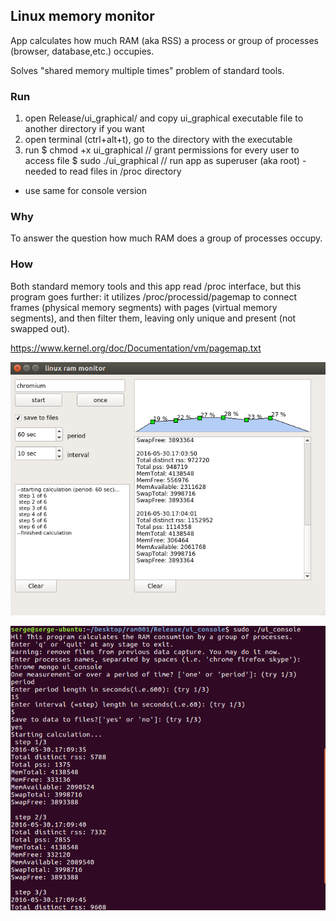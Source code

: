 ## Linux memory monitor

App calculates how much RAM (aka RSS) a process or group of processes (browser, database,etc.) occupies. 

Solves "shared memory multiple times" problem of standard tools.

### Run

1. open Release/ui_graphical/ and copy ui_graphical executable file to another directory if you want
2. open terminal (ctrl+alt+t), go to the directory with the executable
3. run
   $ chmod +x ui_graphical // grant permissions for every user to access file
   $ sudo ./ui_graphical  // run app as superuser (aka root) - needed to read files in /proc directory

*  use same for console version

### Why  

To answer the question how much RAM does a group of processes occupy. 

### How 

Both standard memory tools and this app read /proc interface, but this program goes further: it utilizes
/proc/processid/pagemap to connect frames (physical memory segments)  with pages (virtual memory segments), and then filter them, leaving only unique and present (not swapped out).

https://www.kernel.org/doc/Documentation/vm/pagemap.txt

![Alt text](/gui.png?raw=true "gui")

![Alt text](/console.png?raw=true "console")


